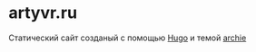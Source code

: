 # artyvr.ru

Статический сайт созданый с помощью [Hugo](https://github.com/gohugoio/hugo)
и темой [archie](https://github.com/athul/archie)
